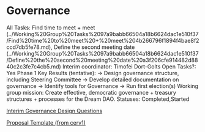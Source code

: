 # Governance

All Tasks: Find time to meet + meet  (../Working%20Group%20Tasks%2097a9babb66504a18b6624dac1e510f37/Find%20time%20to%20meet%20+%20meet%204b266796f1894f4bae8f2ccd7db5fe78.md), Define the second meeting date  (../Working%20Group%20Tasks%2097a9babb66504a18b6624dac1e510f37/Define%20the%20second%20meeting%20date%20a3f206cfe914482d8840c2c3fe7c4cb5.md)
Interim coordinator: Timofei Dort-Golts
Open Tasks?: Yes
Phase 1 Key Results (tentative): → Design governance structure, including Steering Committee
      → Develop detailed documentation on governance
      → Identify tools for Governance
→ Run first election(s)
Working group mission: Create effective, democratic governance + treasury structures + processes for the Dream DAO.
Statuses: Completed,Started

[Interim Governance Design Questions](Governance%201174688b5086484498d09e39054b6e2b/Interim%20Governance%20Design%20Questions%20f873bc6804044515aae32df10d228b80.md)

[Proposal Template (from cerv1)](Governance%201174688b5086484498d09e39054b6e2b/Proposal%20Template%20(from%20cerv1)%20303dd16f94e245039690b621959b7d40.md)